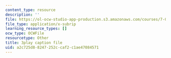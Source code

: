 ```yaml
---
content_type: resource
description: ''
file: https://ol-ocw-studio-app-production.s3.amazonaws.com/courses/7-016-introductory-biology-fall-2018/a2c725d88247252ccaf2c1ae47084571_qtGHKiAROig.srt
file_type: application/x-subrip
learning_resource_types: []
ocw_type: OCWFile
resourcetype: Other
title: 3play caption file
uid: a2c725d8-8247-252c-caf2-c1ae47084571
---
```

